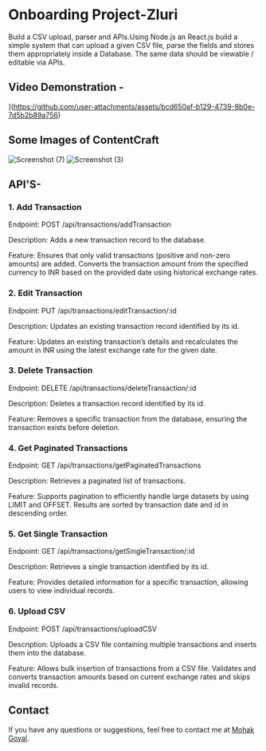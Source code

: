 # Onboarding Project-Zluri
Build a CSV upload, parser and APIs.Using Node.js an React.js build a simple system that can upload a given CSV file, parse the fields and stores them appropriately inside a Database. The same data should be viewable / editable via APIs.

## Video Demonstration -
](https://github.com/user-attachments/assets/bcd650af-b129-4739-8b0e-7d5b2b89a756)

## Some Images of ContentCraft
![Screenshot (7)](https://github.com/user-attachments/assets/cdd235d7-c151-4645-9172-d76d9f4375be)
![Screenshot (3)](https://github.com/user-attachments/assets/60195f14-3f2a-449d-b3fc-90079a02bddc)

## API'S-

### 1. Add Transaction

Endpoint: POST /api/transactions/addTransaction

Description: Adds a new transaction record to the database.

Feature: Ensures that only valid transactions (positive and non-zero amounts) are added. Converts the transaction amount from the specified currency to INR based on the provided date using historical exchange rates.

### 2. Edit Transaction

Endpoint: PUT /api/transactions/editTransaction/:id

Description: Updates an existing transaction record identified by its id.

Feature: Updates an existing transaction’s details and recalculates the amount in INR using the latest exchange rate for the given date.

### 3. Delete Transaction

Endpoint: DELETE /api/transactions/deleteTransaction/:id

Description: Deletes a transaction record identified by its id.

Feature: Removes a specific transaction from the database, ensuring the transaction exists before deletion.

### 4. Get Paginated Transactions

Endpoint: GET /api/transactions/getPaginatedTransactions

Description: Retrieves a paginated list of transactions.

Feature: Supports pagination to efficiently handle large datasets by using LIMIT and OFFSET. Results are sorted by transaction date and id in descending order.

### 5. Get Single Transaction

Endpoint: GET /api/transactions/getSingleTransaction/:id

Description: Retrieves a single transaction identified by its id.

Feature: Provides detailed information for a specific transaction, allowing users to view individual records.

### 6. Upload CSV

Endpoint: POST /api/transactions/uploadCSV

Description: Uploads a CSV file containing multiple transactions and inserts them into the database.

Feature: Allows bulk insertion of transactions from a CSV file. Validates and converts transaction amounts based on current exchange rates and skips invalid records.


## Contact

If you have any questions or suggestions, feel free to contact me at  [Mohak Goyal](manmps17@gmail.com).
